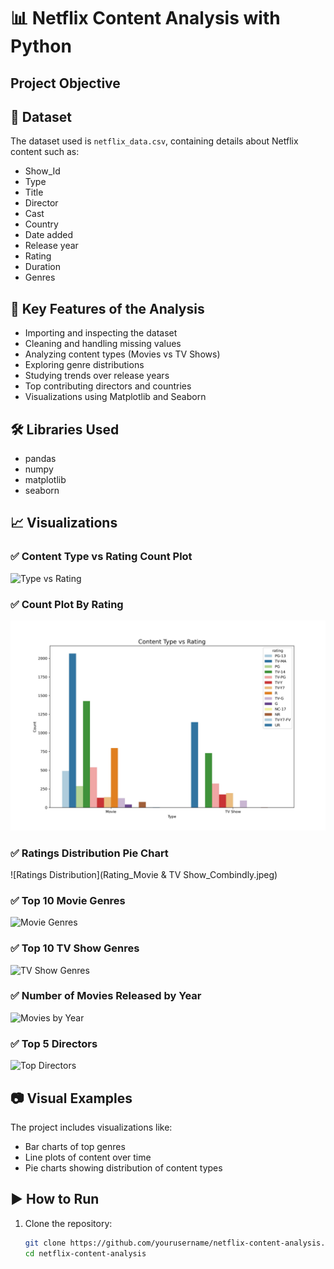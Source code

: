 # 📊 Netflix Content Analysis with Python

## Project Objective

## 📁 Dataset

The dataset used is `netflix_data.csv`, containing details about Netflix content such as:
- Show_Id
- Type
- Title
- Director
- Cast
- Country
- Date added
- Release year
- Rating
- Duration
- Genres


## 📌 Key Features of the Analysis

- Importing and inspecting the dataset  
- Cleaning and handling missing values  
- Analyzing content types (Movies vs TV Shows)  
- Exploring genre distributions  
- Studying trends over release years  
- Top contributing directors and countries  
- Visualizations using Matplotlib and Seaborn


## 🛠️ Libraries Used

- pandas
- numpy
- matplotlib
- seaborn


## 📈 Visualizations

### ✅ Content Type vs Rating Count Plot
![Type vs Rating](C:\Users\Administrator\Desktop\Python\Netflix\images\type_vs_rating.jpeg)

### ✅ Count Plot By Rating
![Type vs Rating](type_vs_rating.jpeg)

### ✅ Ratings Distribution Pie Chart
![Ratings Distribution](Rating_Movie & TV Show_Combindly.jpeg)

### ✅ Top 10 Movie Genres
![Movie Genres](images/top_movie_genres.jpeg)

### ✅ Top 10 TV Show Genres
![TV Show Genres](images/top_tv_genres.jpeg)

### ✅ Number of Movies Released by Year
![Movies by Year](images/movies_by_year.jpeg)

### ✅ Top 5 Directors
![Top Directors](images/top_directors.jpeg)



## 📷 Visual Examples

The project includes visualizations like:

- Bar charts of top genres  
- Line plots of content over time  
- Pie charts showing distribution of content types  

## ▶️ How to Run

1. Clone the repository:
   ```bash
   git clone https://github.com/yourusername/netflix-content-analysis.git
   cd netflix-content-analysis
